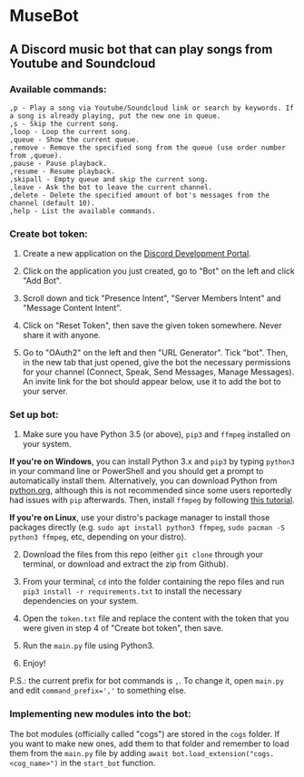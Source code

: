 # MuseBot

## <b>A Discord music bot that can play songs from Youtube and Soundcloud</b>

### Available commands:

```
,p - Play a song via Youtube/Soundcloud link or search by keywords. If a song is already playing, put the new one in queue.
,s - Skip the current song.
,loop - Loop the current song.
,queue - Show the current queue.
,remove - Remove the specified song from the queue (use order number from ,queue).
,pause - Pause playback.
,resume - Resume playback.
,skipall - Empty queue and skip the current song.
,leave - Ask the bot to leave the current channel.
,delete - Delete the specified amount of bot's messages from the channel (default 10).
,help - List the available commands.
```

### Create bot token:

1. Create a new application on the [Discord Development Portal](https://discord.com/developers/applications).

2. Click on the application you just created, go to "Bot" on the left and click "Add Bot".

3. Scroll down and tick "Presence Intent", "Server Members Intent" and "Message Content Intent".

4. Click on "Reset Token", then save the given token somewhere. Never share it with anyone.

5. Go to "OAuth2" on the left and then "URL Generator". Tick "bot". Then, in the new tab that just opened, give the bot the necessary permissions for your channel (Connect, Speak, Send Messages, Manage Messages). An invite link for the bot should appear below, use it to add the bot to your server.

### Set up bot:

1. Make sure you have Python 3.5 (or above), `pip3` and `ffmpeg` installed on your system.

**If you're on Windows**, you can install Python 3.x and `pip3` by typing `python3` in your command line or PowerShell and you should get a prompt to automatically install them. Alternatively, you can download Python from [python.org](https://www.python.org/), although this is not recommended since some users reportedly had issues with `pip` afterwards. Then, install `ffmpeg` by following [this tutorial](https://www.geeksforgeeks.org/how-to-install-ffmpeg-on-windows/).

**If you're on Linux**, use your distro's package manager to install those packages directly (e.g. `sudo apt install python3 ffmpeg`, `sudo pacman -S python3 ffmpeg`, etc, depending on your distro).

2. Download the files from this repo (either `git clone` through your terminal, or download and extract the zip from Github).

3. From your terminal, `cd` into the folder containing the repo files and run `pip3 install -r requirements.txt` to install the necessary dependencies on your system.

4. Open the `token.txt` file and replace the content with the token that you were given in step 4 of "Create bot token", then save.

5. Run the `main.py` file using Python3.

6. Enjoy!

P.S.: the current prefix for bot commands is `,`. To change it, open `main.py` and edit `command_prefix=','` to something else.

### Implementing new modules into the bot:

The bot modules (officially called "cogs") are stored in the `cogs` folder. If you want to make new ones, add them to that folder and remember to load them from the `main.py` file by adding `await bot.load_extension("cogs.<cog_name>")` in the `start_bot` function.
